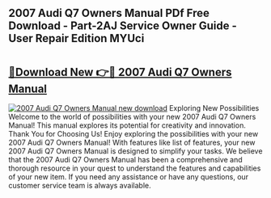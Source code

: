 ## 2007 Audi Q7 Owners Manual PDf Free Download - Part-2AJ Service Owner Guide - User Repair Edition MYUci

# <h2><a href="http://bc27512.oget.top/?id=2007+Audi+Q7+Owners+Manual">🔗Download New 👉🔴 2007 Audi Q7 Owners Manual</a></h2>

[![2007 Audi Q7 Owners Manual new download](https://i.imgur.com/5g1atiW.png)](http://bc27512.oget.top/?id=2007+Audi+Q7+Owners+Manual)
Exploring New Possibilities Welcome to the world of possibilities with your new 2007 Audi Q7 Owners Manual! This manual explores its potential for creativity and innovation. Thank You for Choosing Us! Enjoy exploring the possibilities with your new 2007 Audi Q7 Owners Manual! With features like list of features, your new 2007 Audi Q7 Owners Manual is designed to simplify your tasks. We believe that the 2007 Audi Q7 Owners Manual has been a comprehensive and thorough resource in your quest to understand the features and capabilities of your new item. If you need any assistance or have any questions, our customer service team is always available.
